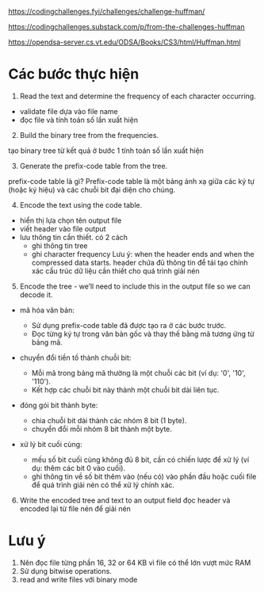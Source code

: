 https://codingchallenges.fyi/challenges/challenge-huffman/

https://codingchallenges.substack.com/p/from-the-challenges-huffman

https://opendsa-server.cs.vt.edu/ODSA/Books/CS3/html/Huffman.html


# Các bước thực hiện
1. Read the text and determine the frequency of each character occurring.

+ validate file dựa vào file name
+ đọc file và tính toán số lần xuất hiện

2. Build the binary tree from the frequencies.

tạo binary tree từ kết quả ở bước 1 tính toán số lần xuất hiện

3. Generate the prefix-code table from the tree.

prefix-code table là gì? Prefix-code table là một bảng ánh xạ giữa các ký tự (hoặc ký hiệu) và các chuỗi bit đại diện cho chúng.

4. Encode the text using the code table.

+ hiển thị lựa chọn tên output file
+ viết header vào file output
+ lưu thông tin cần thiết. có 2 cách
    + ghi thông tin tree
    + ghi character frequency
Lưu ý:
    when the header ends and when the compressed data starts.
    header chứa đủ thông tin để tái tạo chính xác cấu trúc dữ liệu cần thiết cho quá trình giải nén

5. Encode the tree - we’ll need to include this in the output file so we can decode it.
+ mã hóa văn bản:
    + Sử dụng prefix-code table đã được tạo ra ở các bước trước.
    + Đọc từng ký tự trong văn bản gốc và thay thế bằng mã tương ứng từ bảng mã.

+ chuyển đổi tiền tố thành chuỗi bit:
    + Mỗi mã trong bảng mã thường là một chuỗi các bit (ví dụ: '0', '10', '110').
    + Kết hợp các chuỗi bit này thành một chuỗi bit dài liên tục.

+ đóng gói bit thành byte:
    + chia chuỗi bit dài thành các nhóm 8 bit (1 byte).
    + chuyển đổi mỗi nhóm 8 bit thành một byte.

+ xử lý bit cuối cùng:
    + mếu số bit cuối cùng không đủ 8 bit, cần có chiến lược để xử lý (ví dụ: thêm các bit 0 vào cuối).
    + ghi thông tin về số bit thêm vào (nếu có) vào phần đầu hoặc cuối file để quá trình giải nén có thể xử lý chính xác.

6. Write the encoded tree and text to an output field
đọc header và encoded lại từ file nén để giải nén

# Lưu ý

1. Nên đọc file từng phần 16, 32 or 64 KB vì file có thể lớn vượt mức RAM
2. Sử dụng bitwise operations.
3. read and write files với binary mode
